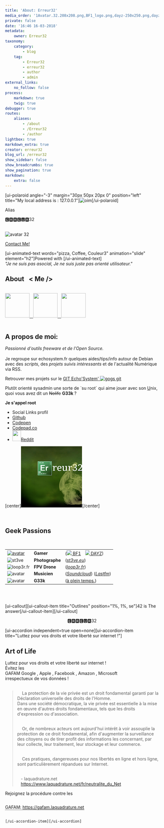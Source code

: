 ```yaml
---
title: 'About: Erreur32'
media_order: '1Avatar.32.208x208.png,BF1_logo.png,dayz-250x250.png,dayz-avatar-rond.jpg,dayz-avatar-rond2O.png,dayz-images.jpg,dayz-logo-gradient-transparent.png,dayz-rond_14262.png,DayZ-trans.png,dayz_by_polishxcii-d52gc2r.png,default_avatar_250349.png,echo-sysmin.gif,Erreur32-avatar-p.jpg,git-favicon.png,icontexto-inside-reddit-1.png,muzh.jpg,photo.jpg,Dayz black bane.jpg,1Avatar.32.rond.png,canvas_echosystem.png,1avat-GAMER-trans.png,screen.png,photo 4.JPG,wg.jpg,886521_music_512x512.png,image123s.jpg,images-guitar.jpg,bf1-carre.jpg,direct.png,favicon-loop3r.png,favicon-loop3r-trans.png,logo-loop3r.png,_canvas323_erreur32.png,_canvas_erreur32.png,st3v32.png'
private: false
date: '16:46 16-03-2018'
metadata:
    owner: Erreur32
taxonomy:
    category:
        - blog
    tag:
        - Erreur32
        - erreur32
        - author
        - admin
external_links:
    no_follow: false
process:
    markdown: true
    twig: true
debugger: true
routes:
    aliases:
        - /about
        - /Erreur32
        - /author
lightbox: true
markdown_extra: true
creator: erreur32
blog_url: /erreur32
show_sidebar: false
show_breadcrumbs: true
show_pagination: true
markdown:
    extra: false
---
```


<script defer="" src="_page/console-log.js"></script>
<!--<link rel="stylesheet" href="_page/css/spectre.css">
a:link, a:visited {
  color: #82AAE7;
  text-decoration: none;
/* text-shadow: -1px -1px 0px #555;*/
 /* font-family: Lato, Arial, Helvetica, sans-serif;*/
 font: 17px/1.5 "Lato", sans-serif;
 font-weight: bold;
 font-size: 16px;
}

 a:hover {
  color: #ff3300;
      text-shadow: -1px -1px 0px #555;
}
@import url(https://fonts.googleapis.com/css?family=Josefin+Sans:300,400);
body, html {
  height: 100%;
  margin: 0;
  font: 15px/1.5 "Lato", sans-serif;
  /*color: #777;*/
 color: #50596c;    
}
-->
<style>

/* button */ 
.btn {
  border: 2px solid black;
  border-radius: 5px;
  background-color: white;
  color: black;
  padding: 14px 28px;
  font-size: 12px;
  cursor: pointer;
}
/* Gray */
.default {
  border-color: #e7e7e7;
  color: black;
}
.default:hover {
  background: #e7e7e7;
}
/* Green */
.success {
  border-color: #4CAF50;
  color: green;
}
.success:hover {
  background-color: #4CAF50;
  color: white;
}
/* Blue */
.info {
  border-color: #2196F3;
  color: dodgerblue
}
.info:hover {
  background: #2196F3;
  color: white;
}
/* Orange */
.warning {
  border-color: #ff9800;
  color: orange;
}
.warning:hover {
  background: #ff9800;
  color: white;
}
/* Red */
.danger {
  border-color: #f44336;
  color: red
}
.danger:hover {
  background: #f44336;
  color: white;
}
.tooltip {
    position: relative;
    display: inline-block;
    border-bottom: 1px dotted black;
}
.tooltip .tooltiptext {
    visibility: hidden;
    width: 120px;
    background-color: #555;
    color: #fff;
    text-align: center;
    border-radius: 6px;
    padding: 5px 0;
    position: absolute;
    z-index: 1;
    bottom: 125%;
    left: 50%;
    margin-left: -60px;
    opacity: 0;
    transition: opacity 0.3s;
}
.tooltip .tooltiptext::after {
    content: "";
    position: absolute;
    top: 100%;
    left: 50%;
    margin-left: -5px;
    border-width: 5px;
    border-style: solid;
    border-color: #555 transparent transparent transparent;
}
.tooltip:hover .tooltiptext {
    visibility: visible;
    opacity: 1;
}
</style>
 <link rel="icon" type="image/png" href="https://echosystem.fr/favicon.png" />
 
<article>
<div class="container">
[ui-polaroid angle="-3" margin="30px 50px 20px 0" position="left" title="My local address is :  127.0.0.1"]<img src="erreur32/Erreur32-avatar-p.jpg" alt="oim" width="200" height="300" />[/ui-polaroid]
<br>
<p>Alias</p>
<div class="alt">
<p> 🅴🆁🆁🅴🆄🆁32  </p><br>
    <img src="../../user/pages/01.home/avatar-9152.gif" alt="avatar 32" />
 <br>   
</div>
    
<a class="button1 scrolly" href="https://contact.echosystem.fr">Contact Me!</a> 
    
  [ui-animated-text words="pizza, Coffee, Couleur3" animation="slide" element="h2"]Powered with [/ui-animated-text]  
   <i>"Je ne suis pas asocial, Je ne suis juste pas orienté utilisateur."</i>
</article>

<div class="4u$ 12u$(mobile)">   
<article class="item">
    <h2 id="mcetoc_1c8ut87rk3">About &nbsp;&nbsp;&lt; Me /&gt;</h2> 
 <br>
<a class="image" href="https://erreur32.echosystem.fr/"><img src="erreur32/st3v32.png" width="80" height="80" /> &nbsp; <img src="erreur32/echo-sysmin.gif"  width="80" height="80" /> &nbsp; <img src="erreur32/_canvas323_erreur32.png"  width="80" height="80" /></a>   
<!--
<a class="image" href="https://erreur32.echosystem.fr/"><img src="erreur32/1Avatar.32.rond.png" alt="avatar" width="90" height="90" />   </a>
<a class="image" href="https://erreur32.echosystem.fr/"><img src="erreur32/muzh.jpg"  alt="avatar" width="80" height="80"  />    </a>
<a class="image" href="https://erreur32.echosystem.fr/"><img src="erreur32/icontexto-inside-reddit-1.png"  alt="avatar" width="80" height="80"  /> </a>
  -->
 <br><br>
    <h2> A propos de moi:</h2>    
<div><i>Passionné d'outils freeware  et de l'Open Source.</i> <br></div>
<br>
<div>Je regroupe sur echosystem.fr quelques aides/tips/info  autour de Debian avec des <i>scripts</i>, des <i>projets suivis intéressants</i>  et de l'actualité Numérique via RSS.</div>
<p> Retrouver mes projets sur le <a href="https://git.echosystem.fr/explore/repos">GIT Echo'System'  <img src="erreur32/git-favicon.png" alt="gogs git" width="20" height="20"    /></a></p>

<p>   Plutôt orienté sysadmin une sorte de `su root` qui aime jouer avec son <u>U</u>nix, quoi  vous avez dit un  <span style="text-decoration: line-through;">Nolife</span> <strong> G33k </strong>?</p>
    
<i class="fas fa-quote-left"></i> <strong>  Je s'appel root </strong>  <i class="fas fa-quote-right"></i>

<ul class="menu">
<li class="divider" data-content="Social Links profil">Social Links profil</li>
<li class="menu-item"><a href="https://github.com/Erreur32">Github</a></li>
<li class="menu-item"><a href="https://github.com/Erreur32">Codepen</a></li>
<li class="menu-item"> <a href="https://codepad.co/Erreur32">Codepad.co</a></li>
<li class="menu-item"><a class="image" align="middle" href="https://www.reddit.com/user/Erreur32/"><img src="https://echosystem.fr/images/1/c/2/d/0/1c2d0901763e91b17e6ff89cdefca6be98d8614f-direct.png?g-ab6efe62" width="28" height="35" />Reddit</a> </li>
 </ul>

 
 [center]![](_canvas323_erreur32.png)[/center]
 <p>&nbsp;</p>
 <div>
    <h2>Geek Passions</h2><br>
     <table border="0" cellpadding="10" cellspacing="1" style="width: 650px;">
	<tbody>
		<tr>
			<td><a href="https://steamcommunity.com/id/Alien32/"><img src="erreur32/1avat-GAMER-trans.png" alt="avatar" width="42" height="42" /></a></td>
			<td><b>Gamer</b></td>
			<td>(<a href="https://www.battlefield.com/fr-fr"><img src="erreur32/bf1-carre.jpg"   width="18"    /> BF1</a>&nbsp;  &nbsp; <a href="https://dayz.echosystem.fr"><img src="erreur32/Dayz%20black%20bane.jpg"  style="max-width:9%; max-height:12%;" /> DAYZ</a>)</td>
		</tr>
		<tr>
			<td><img src="erreur32/screen.png" alt="st3ve"  width="70"  /> </td>
			<td><b>Photographe</b></td>
			<td>(<i><a href="https://st3ve.eu">st3ve.eu</a></i>)</td>
		</tr>
		<tr>
			<td><img src="erreur32/favicon-loop3r.png" alt="loop3r.fr" width="50"  /></td>
			<td><b>FPV Drone</b></td>
			<td>(<i><a href="https://loop3r.fr">loop3r.fr</a></i>)</td>
		</tr>
		<tr>
			<td><img src="erreur32/image123s.jpg"  alt="avatar" width="60" height="54"  /> </td>
			<td><b>Musicien</b></td>
			<td>(<i><a href="https://soundcloud.com/erreur32">Soundcloud</a></i>) (<i><a href="/erreur32/lastfm">Lastfm</a></i>)</td>
		</tr>
		<tr>
			<td><img src="erreur32/photo.jpg"  alt="avatar" width="54" height="54"  /></td>
			<td><b>G33k</b></td>
			<td>(<a href="https://echosystem.fr/articles/nimp">à plein temps.</a>)</td>
		</tr>
	</tbody>
</table>
<p>&nbsp;</p>
<br>[ui-callout][ui-callout-item title="Outlines" position="1%, 1%, se"]42 is The answer[/ui-callout-item][/ui-callout]
<p align=middle>&nbsp;  🅴🆁🆁🅴🆄🆁32  &nbsp;</p>
</div>
    
<div class="4u$ 12u$(mobile)">
[ui-accordion independent=true open=none][ui-accordion-item title="Luttez pour vos droits et votre liberté sur internet !"]
<h2>  Art of Life</h2>
 <span class="label label-primary">  Luttez pour vos droits et votre liberté sur internet !</span>
 <br> Évitez les   <div class="tooltip1">GAFAM<span class="tooltiptext2"> Google , Apple , Facebook , Amazon , Microsoft</span></div> irrespectueux de vos données !
<br>  <br> 
 
<blockquote>
  &nbsp;&nbsp;&nbsp; La protection de la vie privée est un droit fondamental garanti par la Déclaration universelle des droits de l'Homme.   <br>
  Dans une société démocratique, la vie privée est essentielle à la mise en œuvre d'autres droits fondamentaux,
  tels que les droits d'expression ou d'association.   <br><br>
    
  &nbsp;&nbsp;&nbsp; Or, de nombreux acteurs ont aujourd'hui intérêt à voir assouplie la protection de ce droit fondamental,
  afin d'augmenter la surveillance des citoyens ou de tirer profit des informations les concernant, 
  par leur collecte, leur traitement, leur stockage et leur commerce.    <br><br>
    
  &nbsp;&nbsp;&nbsp;  Ces pratiques, dangereuses pour nos libertés en ligne et hors ligne, sont particulièrement répandues sur Internet. <br><br>
  
  &nbsp;&nbsp;  - laquadrature.net   <br>&nbsp;&nbsp;&nbsp;<a href="https://www.laquadrature.net/fr/neutralite_du_Net">https://www.laquadrature.net/fr/neutralite_du_Net</a>
</blockquote>
    
Rejoignez la procédure contre les <p class="tooltip">GAFAM<span class="tooltiptext">Google , Apple , Facebook , Amazon , Microsoft</span>:  <a href="https://gafam.laquadrature.net">https://gafam.laquadrature.net</a>
 
    [/ui-accordion-item][/ui-accordion]

<!--
//Powered by 🅴🆁🆁🅴🆄🆁32 
           _                        

         oooooooooooo           oooo                                                    .
        `888'     `8           `888                                                  .o8
         888          .ooooo.   888 .oo.    .ooooo.   .oooo.o oooo    ooo  .oooo.o .o888oo  .ooooo.  ooo. .oo.  .oo.
         888oooo8    d88' `"Y8  888P"Y88b  d88' `88b d88(  "8  `88.  .8'  d88(  "8   888   d88' `88b `888P"Y88bP"Y88b
         888    "    888        888   888  888   888 `"Y88b.    `88..8'   `"Y88b.    888   888ooo888  888   888   888
         888       o 888   .o8  888   888  888   888 o.  )88b    `888'    o.  )88b   888 . 888    .o  888   888   888
        o888ooooood8 `Y8bod8P' o888o o888o `Y8bod8P' 8""888P'     .8'     8""888P'   "888" `Y8bod8P' o888o o888o o888o
                                                      .o..P'
                                                      `Y8P'


-->
